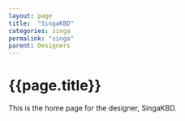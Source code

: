 ```yaml
---
layout: page
title:  "SingaKBD"
categories: singa
permalink: "singa"
parent: Designers
---
```

# {{page.title}}

This is the home page for the designer, SingaKBD.
